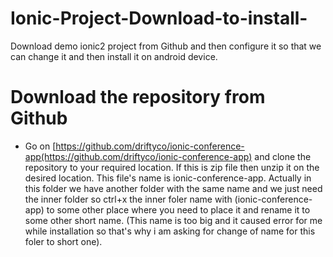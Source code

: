 # Ionic-Project-Download-to-install-
Download demo ionic2  project from Github and then configure it so that we can change it and then install it on android device.
# Download the repository from Github 
- Go on  [https://github.com/driftyco/ionic-conference-app(https://github.com/driftyco/ionic-conference-app) and clone the repository to your required location.
If this is zip file then unzip it on the desired location.
This file's name is ionic-conference-app. Actually in this folder we have another folder with the same name and we just need the inner folder so ctrl+x the inner foler name with (ionic-conference-app) to some other place where you need to place it and rename it to some other short name. (This name is too big and it caused error for me while installation so that's why i am asking for change of name for this foler to short one).

